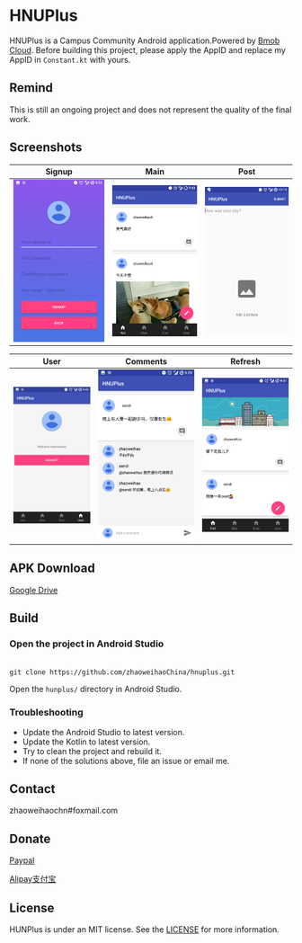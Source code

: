 ﻿# HNUPlus
HNUPlus is a Campus Community Android application.Powered by [Bmob Cloud](https://www.bmob.cn). Before building this project, please apply the AppID and replace my AppID in `Constant.kt` with yours.

## Remind
This is still an ongoing project and does not represent the quality of the final work.
## Screenshots

|           Signup            |          Main           |          Post           |
| :-------------------------: | :---------------------: | :---------------------: |
| ![Signup](./art/Signup.png) | ![Main](./art/Main.png) | ![Post](./art/Post.png) |

|          User           |            Comments             |            Refresh            |
| :---------------------: | :-----------------------------: | :---------------------------: |
| ![User](./art/User.png) | ![Comments](./art/Comments.png) | ![Refresh](./art/Refresh.png) |


## APK Download

[Google Drive](https://drive.google.com/open?id=1A-q6zA-BxGhtYS5wVwmLrygzjlLzsWr6)

## Build

### Open the project in Android Studio

```

git clone https://github.com/zhaoweihaoChina/hnuplus.git

```


Open the `hunplus/` directory in Android Studio.




### Troubleshooting

+ Update the Android Studio to latest version.
+ Update the Kotlin to latest version.
+ Try to clean the project and rebuild it.
+ If none of the solutions above, file an issue or email me.

## Contact

zhaoweihaochn#foxmail.com

## Donate
[Paypal](https://www.paypal.me/zhaoweihao)

[Alipay支付宝](http://op4e089f0.bkt.clouddn.com/1512475882201.jpg)

## License

HUNPlus is under an MIT license. See the [LICENSE](LICENSE) for more information.

